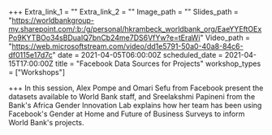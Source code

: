+++
Extra_link_1 = ""
Extra_link_2 = ""
Image_path = ""
Slides_path = "https://worldbankgroup-my.sharepoint.com/:b:/g/personal/hkrambeck_worldbank_org/EaeYYEftOExPo9KYTBOo34sBDuaIQ7bnCb24me7DS6VfYw?e=tEraWi"
Video_path = "https://web.microsoftstream.com/video/dd1e5791-50a0-40a8-84c6-df0115e17d7c"
date = 2021-04-05T06:00:00Z
scheduled_date = 2021-04-15T17:00:00Z
title = "Facebook Data Sources for Projects"
workshop_types = ["Workshops"]

+++
In this session, Alex Pompe and Omari Sefu from Facebook present the datasets available to World Bank staff, and Sreelakshmi Papineni from the Bank's Africa Gender Innovation Lab explains how her team has been using Facebook's Gender at Home and Future of Business Surveys to inform World Bank's projects.